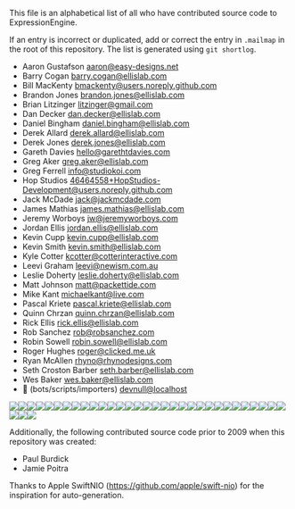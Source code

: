 This file is an alphabetical list of all who have contributed source code to ExpressionEngine.

If an entry is incorrect or duplicated, add or correct the entry in `.mailmap` in the root of this repository. The list is generated using `git shortlog`.

- Aaron Gustafson <aaron@easy-designs.net>
- Barry Cogan <barry.cogan@ellislab.com>
- Bill MacKenty <bmackenty@users.noreply.github.com>
- Brandon Jones <brandon.jones@ellislab.com>
- Brian Litzinger <litzinger@gmail.com>
- Dan Decker <dan.decker@ellislab.com>
- Daniel Bingham <daniel.bingham@ellislab.com>
- Derek Allard <derek.allard@ellislab.com>
- Derek Jones <derek.jones@ellislab.com>
- Gareth Davies <hello@garethtdavies.com>
- Greg Aker <greg.aker@ellislab.com>
- Greg Ferrell <info@studiokoi.com>
- Hop Studios <46464558+HopStudios-Development@users.noreply.github.com>
- Jack McDade <jack@jackmcdade.com>
- James Mathias <james.mathias@ellislab.com>
- Jeremy Worboys <jw@jeremyworboys.com>
- Jordan Ellis <jordan.ellis@ellislab.com>
- Kevin Cupp <kevin.cupp@ellislab.com>
- Kevin Smith <kevin.smith@ellislab.com>
- Kyle Cotter <kcotter@cotterinteractive.com>
- Leevi Graham <leevi@newism.com.au>
- Leslie Doherty <leslie.doherty@ellislab.com>
- Matt Johnson <matt@packettide.com>
- Mike Kant <michaelkant@live.com>
- Pascal Kriete <pascal.kriete@ellislab.com>
- Quinn Chrzan <quinn.chrzan@ellislab.com>
- Rick Ellis <rick.ellis@ellislab.com>
- Rob Sanchez <rob@robsanchez.com>
- Robin Sowell <robin.sowell@ellislab.com>
- Roger Hughes <roger@clicked.me.uk>
- Ryan McAllen <rhyno@rhynodesigns.com>
- Seth Croston Barber <seth.barber@ellislab.com>
- Wes Baker <wes.baker@ellislab.com>
- 🤖 (bots/scripts/importers) <devnull@localhost>

![](https://www.gravatar.com/avatar/323311bb4cc5af1a4b2c5c26b4cfc5a3.jpg?r=pg&d=robohash )![](https://www.gravatar.com/avatar/fd949d0a7e4991516b70f53e1cd32687.jpg?r=pg&d=robohash )![](https://www.gravatar.com/avatar/3ffe6ce41e3bf074f3be0b58f82ebf29.jpg?r=pg&d=robohash )![](https://www.gravatar.com/avatar/44ef19fe2f0d9f5047279a585663fd67.jpg?r=pg&d=robohash )![](https://www.gravatar.com/avatar/069965463531f082c67fa8087eff0b05.jpg?r=pg&d=robohash )![](https://www.gravatar.com/avatar/3e9d57bf5c8481eca26817339b1a3bd2.jpg?r=pg&d=robohash )![](https://www.gravatar.com/avatar/29abcce86d2506d61ac673588eb8a7d1.jpg?r=pg&d=robohash )![](https://www.gravatar.com/avatar/516e0d6461814f8a47c7fa649359e153.jpg?r=pg&d=robohash )![](https://www.gravatar.com/avatar/bcf753700280546563d4a604e3a71060.jpg?r=pg&d=robohash )![](https://www.gravatar.com/avatar/91d827f8f25f63b8112790de73a1d938.jpg?r=pg&d=robohash )![](https://www.gravatar.com/avatar/06fa48390d4d830b110af14955586a93.jpg?r=pg&d=robohash )![](https://www.gravatar.com/avatar/799094e096097741819df942dd34345b.jpg?r=pg&d=robohash )![](https://www.gravatar.com/avatar/742b52b2e6a0c30489c5920a1a74b16e.jpg?r=pg&d=robohash )![](https://www.gravatar.com/avatar/d97bb7470a585d1f835e0830c01f0b20.jpg?r=pg&d=robohash )![](https://www.gravatar.com/avatar/5cd8a4f8e479da78fc66fbb2367399d4.jpg?r=pg&d=robohash )![](https://www.gravatar.com/avatar/957b0b58ae039db05df43e46c1e0b333.jpg?r=pg&d=robohash )![](https://www.gravatar.com/avatar/aa4bb05aae17dee79b899506017a39ee.jpg?r=pg&d=robohash )![](https://www.gravatar.com/avatar/b3aee19cfd195316fa300ba8e57e6fd2.jpg?r=pg&d=robohash )![](https://www.gravatar.com/avatar/135073ed48a5ff8fb6fcda84df0b5723.jpg?r=pg&d=robohash )![](https://www.gravatar.com/avatar/52b49de838ac68b9b5f7c9694a03bc2b.jpg?r=pg&d=robohash )![](https://www.gravatar.com/avatar/82c0460c0faad308ffe33968c614f539.jpg?r=pg&d=robohash )![](https://www.gravatar.com/avatar/fef8890999449994c34b5f22d29e510d.jpg?r=pg&d=robohash )![](https://www.gravatar.com/avatar/9628e9a39607342152d295ff42d4a415.jpg?r=pg&d=robohash )![](https://www.gravatar.com/avatar/a2b77333c38e0478272301b78691c0f9.jpg?r=pg&d=robohash )![](https://www.gravatar.com/avatar/1d157c5426bdf80e829b92446c930291.jpg?r=pg&d=robohash )![](https://www.gravatar.com/avatar/18b650e3eb0eb19d390b600b89c54a08.jpg?r=pg&d=robohash )![](https://www.gravatar.com/avatar/5dab46346a7e1ddf461a71c6b05101c0.jpg?r=pg&d=robohash )![](https://www.gravatar.com/avatar/92508cc5ce3ed75dd47b4d508b0de8bd.jpg?r=pg&d=robohash )![](https://www.gravatar.com/avatar/9950bab22f7c1baaf19484f54cec5717.jpg?r=pg&d=robohash )![](https://www.gravatar.com/avatar/a3913e91ee062726d4e6d1eca9071d0b.jpg?r=pg&d=robohash )![](https://www.gravatar.com/avatar/aef020d45cf114662488d9e3b9d5b1da.jpg?r=pg&d=robohash )![](https://www.gravatar.com/avatar/ec72c77b2a1e31882eaafa9c888c84eb.jpg?r=pg&d=robohash )![](https://www.gravatar.com/avatar/94260e052fa9c0df9e87428d07c2966a.jpg?r=pg&d=robohash )![](https://www.gravatar.com/avatar/1e2785ef5c8fd9fdf4fb3e01a2328b11.jpg?r=pg&d=robohash )

Additionally, the following contributed source code prior to 2009 when this repository was created:

- Paul Burdick
- Jamie Poitra

Thanks to Apple SwiftNIO (https://github.com/apple/swift-nio) for the inspiration for auto-generation.

